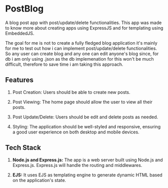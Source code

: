 # PostBlog

A blog post app with post/update/delete functionalities. This app was made to know more about creating apps using ExpressJS and for templating using EmbeddedJS.

The goal for me is not to create a fully fledged blog application it's mainly for me to test out how i can implement post/update/delete functionalities. So any user can create blog and any one can edit anyone's blog since, for db i am only using .json as the db implemenation for this won't be much difficult, therefore to save time i am taking this approach.

## Features

1. Post Creation: Users should be able to create new posts.

2. Post Viewing: The home page should allow the user to view all their posts.

3. Post Update/Delete: Users should be edit and delete posts as needed.

3. Styling: The application should be well-styled and responsive, ensuring a good user experience on both desktop and mobile devices.

## Tech Stack

1. **Node.js and Express.js:** The app is a web server built using Node.js and Express.js. Express.js will handle the routing and middlewares.

2. **EJS:** It uses EJS as templating engine to generate dynamic HTML based on the application's state.

